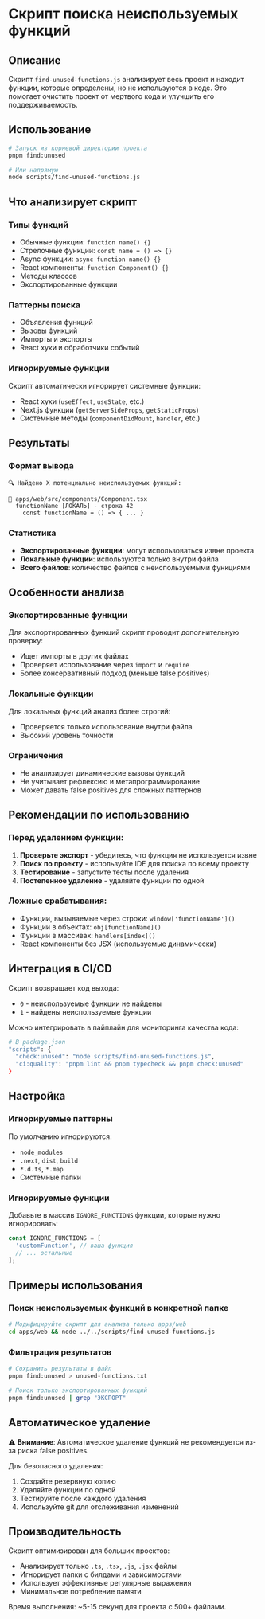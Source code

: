 # Скрипт поиска неиспользуемых функций

## Описание

Скрипт `find-unused-functions.js` анализирует весь проект и находит функции, которые определены, но не используются в коде. Это помогает очистить проект от мертвого кода и улучшить его поддерживаемость.

## Использование

```bash
# Запуск из корневой директории проекта
pnpm find:unused

# Или напрямую
node scripts/find-unused-functions.js
```

## Что анализирует скрипт

### Типы функций
- Обычные функции: `function name() {}`
- Стрелочные функции: `const name = () => {}`
- Async функции: `async function name() {}`
- React компоненты: `function Component() {}`
- Методы классов
- Экспортированные функции

### Паттерны поиска
- Объявления функций
- Вызовы функций
- Импорты и экспорты
- React хуки и обработчики событий

### Игнорируемые функции
Скрипт автоматически игнорирует системные функции:
- React хуки (`useEffect`, `useState`, etc.)
- Next.js функции (`getServerSideProps`, `getStaticProps`)
- Системные методы (`componentDidMount`, `handler`, etc.)

## Результаты

### Формат вывода
```
🔍 Найдено X потенциально неиспользуемых функций:

📁 apps/web/src/components/Component.tsx
  functionName [ЛОКАЛЬ] - строка 42
    const functionName = () => { ... }
```

### Статистика
- **Экспортированные функции**: могут использоваться извне проекта
- **Локальные функции**: используются только внутри файла
- **Всего файлов**: количество файлов с неиспользуемыми функциями

## Особенности анализа

### Экспортированные функции
Для экспортированных функций скрипт проводит дополнительную проверку:
- Ищет импорты в других файлах
- Проверяет использование через `import` и `require`
- Более консервативный подход (меньше false positives)

### Локальные функции
Для локальных функций анализ более строгий:
- Проверяется только использование внутри файла
- Высокий уровень точности

### Ограничения
- Не анализирует динамические вызовы функций
- Не учитывает рефлексию и метапрограммирование
- Может давать false positives для сложных паттернов

## Рекомендации по использованию

### Перед удалением функции:
1. **Проверьте экспорт** - убедитесь, что функция не используется извне
2. **Поиск по проекту** - используйте IDE для поиска по всему проекту
3. **Тестирование** - запустите тесты после удаления
4. **Постепенное удаление** - удаляйте функции по одной

### Ложные срабатывания:
- Функции, вызываемые через строки: `window['functionName']()`
- Функции в объектах: `obj[functionName]()`
- Функции в массивах: `handlers[index]()`
- React компоненты без JSX (используемые динамически)

## Интеграция в CI/CD

Скрипт возвращает код выхода:
- `0` - неиспользуемые функции не найдены
- `1` - найдены неиспользуемые функции

Можно интегрировать в пайплайн для мониторинга качества кода:

```bash
# В package.json
"scripts": {
  "check:unused": "node scripts/find-unused-functions.js",
  "ci:quality": "pnpm lint && pnpm typecheck && pnpm check:unused"
}
```

## Настройка

### Игнорируемые паттерны
По умолчанию игнорируются:
- `node_modules`
- `.next`, `dist`, `build`
- `*.d.ts`, `*.map`
- Системные папки

### Игнорируемые функции
Добавьте в массив `IGNORE_FUNCTIONS` функции, которые нужно игнорировать:

```javascript
const IGNORE_FUNCTIONS = [
  'customFunction', // ваша функция
  // ... остальные
];
```

## Примеры использования

### Поиск неиспользуемых функций в конкретной папке
```bash
# Модифицируйте скрипт для анализа только apps/web
cd apps/web && node ../../scripts/find-unused-functions.js
```

### Фильтрация результатов
```bash
# Сохранить результаты в файл
pnpm find:unused > unused-functions.txt

# Поиск только экспортированных функций
pnpm find:unused | grep "ЭКСПОРТ"
```

## Автоматическое удаление

⚠️ **Внимание**: Автоматическое удаление функций не рекомендуется из-за риска false positives.

Для безопасного удаления:
1. Создайте резервную копию
2. Удаляйте функции по одной
3. Тестируйте после каждого удаления
4. Используйте git для отслеживания изменений

## Производительность

Скрипт оптимизирован для больших проектов:
- Анализирует только `.ts`, `.tsx`, `.js`, `.jsx` файлы
- Игнорирует папки с билдами и зависимостями
- Использует эффективные регулярные выражения
- Минимальное потребление памяти

Время выполнения: ~5-15 секунд для проекта с 500+ файлами.

